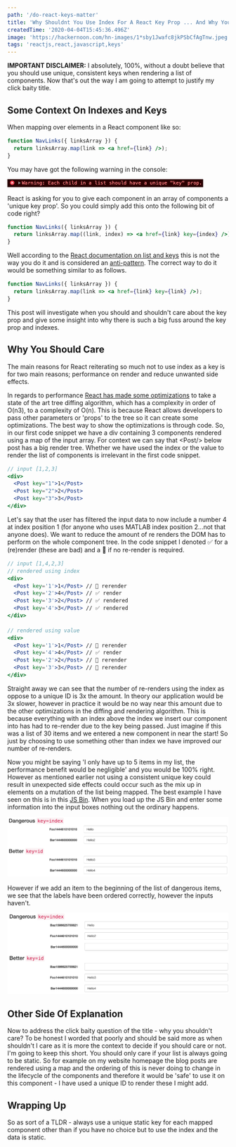 ```yaml
---
path: '/do-react-keys-matter'
title: 'Why Shouldnt You Use Index For A React Key Prop ... And Why You Shouldnt Care'
createdTime: '2020-04-04T15:45:36.496Z'
image: 'https://hackernoon.com/hn-images/1*sby1Jwafc8jkPSbCfAgTnw.jpeg'
tags: 'reactjs,react,javascript,keys'
---
```


<p><b>IMPORTANT DISCLAIMER:</b> I absolutely, 100%, without a doubt believe that you should use  unique, consistent keys when rendering a list of components. Now that's out the way I am going to attempt to justify my click baity title.</p>

<h2>Some Context On Indexes and Keys</h2>

<p>When mapping over elements in a React component like so:</p>

```jsx
function NavLinks({ linksArray }) {
  return linksArray.map(link => <a href={link} />);
}
```

<p>You may have got the following warning in the console:</p>

<img src='key_warning.png'/>

<p>React is asking for you to give each component in an array of components a 'unique key prop'. So you could simply add this onto the following bit of code right?</p>

```jsx
function NavLinks({ linksArray }) {
  return linksArray.map((link, index) => <a href={link} key={index} />);
}
```

<p>Well according to the <a href='https://reactjs.org/docs/lists-and-keys.html'>React documentation on list and keys</a> this is not the way you do it and is considered an <a href='https://medium.com/@robinpokorny/index-as-a-key-is-an-anti-pattern-e0349aece318'>anti-pattern</a>. The correct way to do it would be something similar to as follows.<p>

```jsx
function NavLinks({ linksArray }) {
  return linksArray.map(link => <a href={link} key={link} />);
}
```

<p>This post will investigate when you should and shouldn't care about the key prop and give some insight into why there is such a big fuss around the key prop and indexes.</p>

<h2>Why You Should Care</h2>

<p>The main reasons for React reiterating so much not to use index as a key is for two main reasons; performance on render and reduce unwanted side effects.</p>

<p>In regards to performance <a href='https://reactjs.org/docs/reconciliation.html'>React has made some optimizations</a> to take a state of the art tree diffing algorithm, which has a complexity in order of  O(n3), to a complexity of O(n). This is because React allows developers to pass other parameters or 'props' to the tree so it can create some optimizations. The best way to show the optimizations is through code. So, in our first code snippet we have a div containing 3 components rendered using a map of the input array. For context we can say that &lt;Post/&gt; below post has a big render tree. Whether we have used the index or the value to render the list of components is irrelevant in the first code snippet.<p>

```jsx
// input [1,2,3]
<div>
  <Post key="1">1</Post>
  <Post key="2">2</Post>
  <Post key="3">3</Post>
</div>
```

<p>Let's say that the user has filtered the input data to now include a number 4 at index position 1 (for anyone who uses MATLAB index position 2...not that anyone does). We want to reduce the amount of re renders the DOM has to perform on the whole component tree. In the code snippet I denoted ✅ for a (re)render (these are bad) and a 🚫 if no re-render is required.</p>

```jsx
// input [1,4,2,3]
// rendered using index
<div>
  <Post key='1'>1</Post> // 🚫 rerender
  <Post key='2'>4</Post> // ✅ render
  <Post key='3'>2</Post> // ✅ rendered
  <Post key='4'>3</Post> // ✅ rendered
</div>

// rendered using value
<div>
  <Post key='1'>1</Post> // 🚫 rerender
  <Post key='4'>4</Post> // ✅ render
  <Post key='2'>2</Post> // 🚫 rerender
  <Post key='3'>3</Post> // 🚫 rerender
</div>
```

<p>Straight away we can see that the number of re-renders using the index as oppose to a unique ID is 3x the amount.  In theory our application would be 3x slower, however in practice it would be no way near this amount due to the other optimizations in the diffing and rendering algorithm. This is because everything with an index above the index we insert our component into has had to re-render due to the key being passed. Just imagine if this was a list of 30 items and we entered a new component in near the start! So just by choosing to use something other than index we have improved our number of re-renders.</p>

<p>Now you might be saying 'I only have up to 5 items in my list, the performance benefit would be negligible' and you would be 100% right. However as mentioned earlier not using a consistent unique key could result in unexpected side effects could occur such as the mix up in elements on a mutation of the list being mapped. The best example I have seen on this is in this <a href='https://jsbin.com/wohima/edit?output'>JS Bin</a>. When you load up the JS Bin and enter some information into the input boxes nothing out the ordinary happens.</p>

<img src='before_reordering.png'/>

<p>However if we add an item to the beginning of the list of dangerous items, we see that the labels have been ordered correctly, however the inputs haven't.</p>

<img src='after_reordering.png'/>

<h2>Other Side Of Explanation</h2>

<p>Now to address the click baity question of the title - why you shouldn't care? To be honest I worded that poorly and should be said more as when shouldn't I care as it is more the context to decide if you should care or not. I'm going to keep this short. You should only care if your list is always going to be static. So for example on my website homepage the blog posts are rendered using a map and the ordering of this is never doing to change in the lifecycle of the components and therefore it would be 'safe' to use it on this component - I have used a unique ID to render these I might add.</p>

<h2>Wrapping Up</h2>

<p>So as sort of a TLDR - always use a unique static key for each mapped component other than if you have no choice but to use the index and the data is static.</p>
